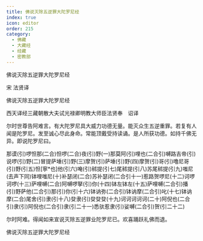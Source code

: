 ```yaml
---
title: 佛说灭除五逆罪大陀罗尼经
index: true
icon: editor
order: 215
category:
  - 佛藏
  - 大藏经
  - 经藏
  - 密教部
---
```


  佛说灭除五逆罪大陀罗尼经  

宋 法贤译  

佛说灭除五逆罪大陀罗尼经  

西天译经三藏朝散大夫试光禄卿明教大师臣法贤奉　诏译  

尔时世尊告阿难言。有大陀罗尼具大威力功德无量。能灭众生五逆重罪。若复有人闻是陀罗尼。发至诚心尽此身命。常能顶戴受持读诵。是人所获功德。如持千佛无异。即说陀罗尼曰。  

那谟(引)啰怛那(二合)怛啰(二合)夜(引)野(一)那莫阿(引)哩也(二合引)嚩路吉帝(引)说啰(引)野(二)冒提萨埵(引)野(三)摩贺(引)萨埵(引)野(四)摩贺(引)哥(引)噜尼哥(引)野(引五)怛[寧*也]他(引六)唵(引)秫提(引七)尾秫提(引八)苏尾秫提(引九)嗤尼(去声下同)钵哩嗤尼(十)补瑟闭(二合)苏补瑟闭(二合引十一)惹路贺啰尼(十二)诃啰诃啰(十三)萨哩嚩(二合)阿嚩啰拏(引)你(十四)钵左钵左(十五)萨哩嚩(二合引)播(引)野萨他(二合引)那(引)你(引十六)钵讷弥(二合引)钵讷摩(二合引)叱(十七)钵讷摩(二合)尾舍(引)隶(引十八)癹隶(引)癹癹癹(十九)诃诃诃诃诃(二十)阿倪也(二合引)隶(引)阿倪也(二合引)隶(引二十一)悉驮惹隶(引)娑嚩(二合引)贺(引二十二)  

尔时阿难。得闻如来宣说灭除五逆罪业陀罗尼已。欢喜踊跃礼佛而退。  

佛说灭除五逆罪大陀罗尼经  
